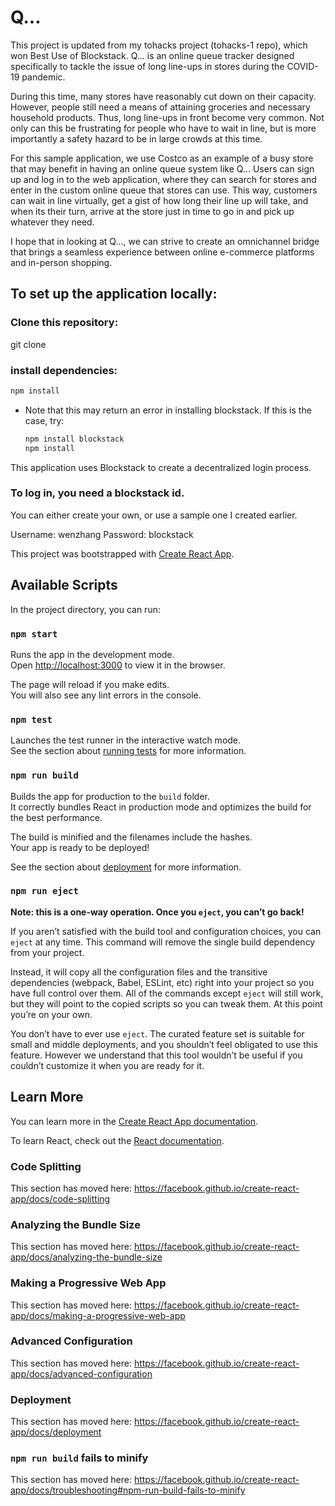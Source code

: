 # Q...

This project is updated from my tohacks project (tohacks-1 repo), which won Best Use of Blockstack.
Q... is an online queue tracker designed specifically to tackle the issue of long line-ups in stores during
the COVID-19 pandemic. 

During this time, many stores have reasonably cut down on their capacity. However, people still need a means
of attaining groceries and necessary household products. Thus, long line-ups in front become very common. Not
only can this be frustrating for people who have to wait in line, but is more importantly a safety hazard to be
in large crowds at this time.

For this sample application, we use Costco as an example of a busy store that may benefit in having an online queue
system like Q... Users can sign up and log in to the web application, where they can search for stores and enter in
the custom online queue that stores can use. This way, customers can wait in line virtually, get a gist of how long their
line up will take, and when its their turn, arrive at the store just in time to go in and pick up whatever they need.

I hope that in looking at Q..., we can strive to create an omnichannel bridge that brings a seamless experience
between online e-commerce platforms and in-person shopping.

## To set up the application locally:

### Clone this repository:

git clone 

### install dependencies:
  ```bash
  npm install
  ```

* Note that this may return an error in installing blockstack. If this is the case, try:
  ```bash 
  npm install blockstack
  npm install
  ```

This application uses Blockstack to create a decentralized login process.
### To log in, you need a blockstack id.
You can either create your own, or use a sample one I created earlier.

Username: wenzhang
Password: blockstack

This project was bootstrapped with [Create React App](https://github.com/facebook/create-react-app).

## Available Scripts

In the project directory, you can run:

### `npm start`

Runs the app in the development mode.<br />
Open [http://localhost:3000](http://localhost:3000) to view it in the browser.

The page will reload if you make edits.<br />
You will also see any lint errors in the console.

### `npm test`

Launches the test runner in the interactive watch mode.<br />
See the section about [running tests](https://facebook.github.io/create-react-app/docs/running-tests) for more information.

### `npm run build`

Builds the app for production to the `build` folder.<br />
It correctly bundles React in production mode and optimizes the build for the best performance.

The build is minified and the filenames include the hashes.<br />
Your app is ready to be deployed!

See the section about [deployment](https://facebook.github.io/create-react-app/docs/deployment) for more information.

### `npm run eject`

**Note: this is a one-way operation. Once you `eject`, you can’t go back!**

If you aren’t satisfied with the build tool and configuration choices, you can `eject` at any time. This command will remove the single build dependency from your project.

Instead, it will copy all the configuration files and the transitive dependencies (webpack, Babel, ESLint, etc) right into your project so you have full control over them. All of the commands except `eject` will still work, but they will point to the copied scripts so you can tweak them. At this point you’re on your own.

You don’t have to ever use `eject`. The curated feature set is suitable for small and middle deployments, and you shouldn’t feel obligated to use this feature. However we understand that this tool wouldn’t be useful if you couldn’t customize it when you are ready for it.

## Learn More

You can learn more in the [Create React App documentation](https://facebook.github.io/create-react-app/docs/getting-started).

To learn React, check out the [React documentation](https://reactjs.org/).

### Code Splitting

This section has moved here: https://facebook.github.io/create-react-app/docs/code-splitting

### Analyzing the Bundle Size

This section has moved here: https://facebook.github.io/create-react-app/docs/analyzing-the-bundle-size

### Making a Progressive Web App

This section has moved here: https://facebook.github.io/create-react-app/docs/making-a-progressive-web-app

### Advanced Configuration

This section has moved here: https://facebook.github.io/create-react-app/docs/advanced-configuration

### Deployment

This section has moved here: https://facebook.github.io/create-react-app/docs/deployment

### `npm run build` fails to minify

This section has moved here: https://facebook.github.io/create-react-app/docs/troubleshooting#npm-run-build-fails-to-minify

